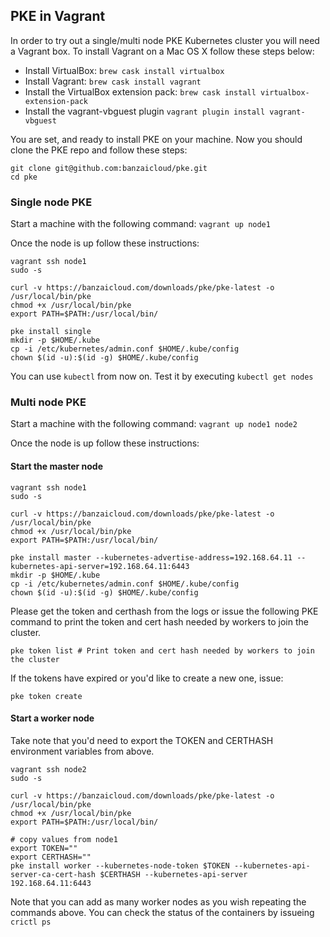 ## PKE in Vagrant

In order to try out a single/multi node PKE Kubernetes cluster you will need a Vagrant box. To install Vagrant on a Mac OS X follow these steps below:

- Install VirtualBox: `brew cask install virtualbox`
- Install Vagrant: `brew cask install vagrant`
- Install the VirtualBox extension pack: `brew cask install virtualbox-extension-pack`
- Install the vagrant-vbguest plugin `vagrant plugin install vagrant-vbguest`

You are set, and ready to install PKE on your machine. Now you should clone the PKE repo and follow these steps:

```
git clone git@github.com:banzaicloud/pke.git
cd pke
```

### Single node PKE

Start a machine with the following command: `vagrant up node1`

Once the node is up follow these instructions:
```
vagrant ssh node1
sudo -s

curl -v https://banzaicloud.com/downloads/pke/pke-latest -o /usr/local/bin/pke
chmod +x /usr/local/bin/pke
export PATH=$PATH:/usr/local/bin/

pke install single
mkdir -p $HOME/.kube
cp -i /etc/kubernetes/admin.conf $HOME/.kube/config
chown $(id -u):$(id -g) $HOME/.kube/config
```

You can use `kubectl` from now on. Test it by executing `kubectl get nodes`

### Multi node PKE

Start a machine with the following command: `vagrant up node1 node2`

Once the node is up follow these instructions:

#### Start the master node

```
vagrant ssh node1  
sudo -s

curl -v https://banzaicloud.com/downloads/pke/pke-latest -o /usr/local/bin/pke
chmod +x /usr/local/bin/pke
export PATH=$PATH:/usr/local/bin/

pke install master --kubernetes-advertise-address=192.168.64.11 --kubernetes-api-server=192.168.64.11:6443 
mkdir -p $HOME/.kube
cp -i /etc/kubernetes/admin.conf $HOME/.kube/config
chown $(id -u):$(id -g) $HOME/.kube/config
```

Please get the token and certhash from the logs or issue the following PKE command to print the token and cert hash needed by workers to join the cluster.

```
pke token list # Print token and cert hash needed by workers to join the cluster
```

If the tokens have expired or you'd like to create a new one, issue:

```
pke token create
```

#### Start a worker node

Take note that you'd need to export the TOKEN and CERTHASH environment variables from above.

```
vagrant ssh node2
sudo -s

curl -v https://banzaicloud.com/downloads/pke/pke-latest -o /usr/local/bin/pke
chmod +x /usr/local/bin/pke
export PATH=$PATH:/usr/local/bin/

# copy values from node1
export TOKEN=""
export CERTHASH=""
pke install worker --kubernetes-node-token $TOKEN --kubernetes-api-server-ca-cert-hash $CERTHASH --kubernetes-api-server 192.168.64.11:6443
```

Note that you can add as many worker nodes as you wish repeating the commands above. You can check the status of the containers by issueing `crictl ps`
